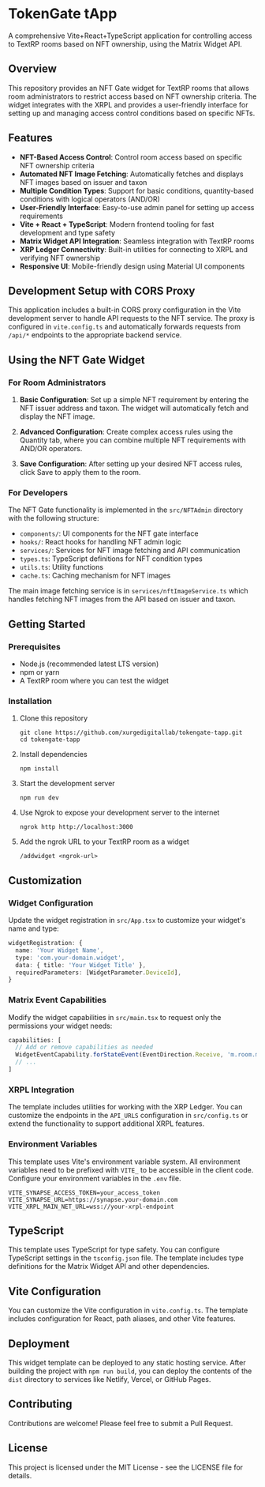 # TokenGate tApp

A comprehensive Vite+React+TypeScript application for controlling access to TextRP rooms based on NFT ownership, using the Matrix Widget API.

## Overview

This repository provides an NFT Gate widget for TextRP rooms that allows room administrators to restrict access based on NFT ownership criteria. The widget integrates with the XRPL and provides a user-friendly interface for setting up and managing access control conditions based on specific NFTs.

## Features

- **NFT-Based Access Control**: Control room access based on specific NFT ownership criteria
- **Automated NFT Image Fetching**: Automatically fetches and displays NFT images based on issuer and taxon
- **Multiple Condition Types**: Support for basic conditions, quantity-based conditions with logical operators (AND/OR)
- **User-Friendly Interface**: Easy-to-use admin panel for setting up access requirements
- **Vite + React + TypeScript**: Modern frontend tooling for fast development and type safety
- **Matrix Widget API Integration**: Seamless integration with TextRP rooms
- **XRP Ledger Connectivity**: Built-in utilities for connecting to XRPL and verifying NFT ownership
- **Responsive UI**: Mobile-friendly design using Material UI components

## Development Setup with CORS Proxy

This application includes a built-in CORS proxy configuration in the Vite development server to handle API requests to the NFT service. The proxy is configured in `vite.config.ts` and automatically forwards requests from `/api/*` endpoints to the appropriate backend service.

## Using the NFT Gate Widget

### For Room Administrators

1. **Basic Configuration**: Set up a simple NFT requirement by entering the NFT issuer address and taxon. The widget will automatically fetch and display the NFT image.

2. **Advanced Configuration**: Create complex access rules using the Quantity tab, where you can combine multiple NFT requirements with AND/OR operators.

3. **Save Configuration**: After setting up your desired NFT access rules, click Save to apply them to the room.

### For Developers

The NFT Gate functionality is implemented in the `src/NFTAdmin` directory with the following structure:

- `components/`: UI components for the NFT gate interface
- `hooks/`: React hooks for handling NFT admin logic
- `services/`: Services for NFT image fetching and API communication
- `types.ts`: TypeScript definitions for NFT condition types
- `utils.ts`: Utility functions
- `cache.ts`: Caching mechanism for NFT images

The main image fetching service is in `services/nftImageService.ts` which handles fetching NFT images from the API based on issuer and taxon.

## Getting Started

### Prerequisites

- Node.js (recommended latest LTS version)
- npm or yarn
- A TextRP room where you can test the widget

### Installation

1. Clone this repository
   ```
   git clone https://github.com/xurgedigitallab/tokengate-tapp.git
   cd tokengate-tapp
   ```

2. Install dependencies
   ```
   npm install
   ```

3. Start the development server
   ```
   npm run dev
   ```

4. Use Ngrok to expose your development server to the internet
   ```
   ngrok http http://localhost:3000
   ```

5. Add the ngrok URL to your TextRP room as a widget
   ```
   /addwidget <ngrok-url>
   ```

## Customization

### Widget Configuration

Update the widget registration in `src/App.tsx` to customize your widget's name and type:

```typescript
widgetRegistration: {
  name: 'Your Widget Name',
  type: 'com.your-domain.widget',
  data: { title: 'Your Widget Title' },
  requiredParameters: [WidgetParameter.DeviceId],
}
```

### Matrix Event Capabilities

Modify the widget capabilities in `src/main.tsx` to request only the permissions your widget needs:

```typescript
capabilities: [
  // Add or remove capabilities as needed
  WidgetEventCapability.forStateEvent(EventDirection.Receive, 'm.room.member'),
  // ...
]
```

### XRPL Integration

The template includes utilities for working with the XRP Ledger. You can customize the endpoints in the `API_URLS` configuration in `src/config.ts` or extend the functionality to support additional XRPL features.

### Environment Variables

This template uses Vite's environment variable system. All environment variables need to be prefixed with `VITE_` to be accessible in the client code. Configure your environment variables in the `.env` file.

```
VITE_SYNAPSE_ACCESS_TOKEN=your_access_token
VITE_SYNAPSE_URL=https://synapse.your-domain.com
VITE_XRPL_MAIN_NET_URL=wss://your-xrpl-endpoint
```

## TypeScript

This template uses TypeScript for type safety. You can configure TypeScript settings in the `tsconfig.json` file. The template includes type definitions for the Matrix Widget API and other dependencies.

## Vite Configuration

You can customize the Vite configuration in `vite.config.ts`. The template includes configuration for React, path aliases, and other Vite features.

## Deployment

This widget template can be deployed to any static hosting service. After building the project with `npm run build`, you can deploy the contents of the `dist` directory to services like Netlify, Vercel, or GitHub Pages.

## Contributing

Contributions are welcome! Please feel free to submit a Pull Request.

## License

This project is licensed under the MIT License - see the LICENSE file for details.
